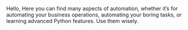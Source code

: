 Hello,
Here you can find many aspects of automation, whether it’s for automating your business operations, automating your boring tasks, or learning advanced Python features. Use them wisely.
